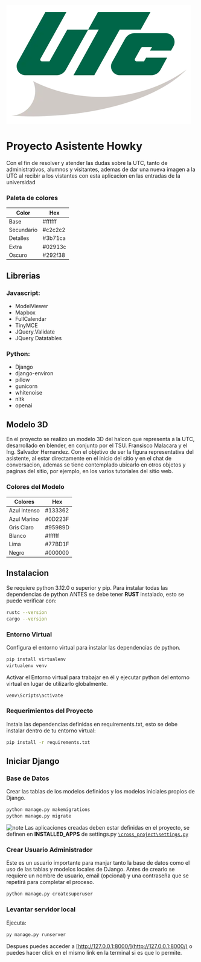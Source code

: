 ![Logo](./cross_asistent/static/img/UTC_logo-plano.webp)

# Proyecto Asistente Howky

Con el fin de resolver y atender las dudas sobre la UTC, tanto de administrativos, alumnos y visitantes, ademas de dar una nueva imagen a la UTC al recibir a los vistantes con esta aplicacion en las entradas de la universidad

### Paleta de colores

| Color      | Hex               |
| ---------- | ----------------- |
| Base       | #ffffff |
| Secundario | #c2c2c2 |
| Detalles   | #3b71ca |
| Extra      | #02913c |
| Oscuro     | #292f38 |


## Librerias
### Javascript:
  - ModelViewer
  - Mapbox
  - FullCalendar
  - TinyMCE
  - JQuery.Validate
  - JQuery Datatables

 ### Python:
  - Django
  - django-environ
  - pillow
  - gunicorn
  - whitenoise
  - nltk
  - openai

## Modelo 3D
En el proyecto se realizo un modelo 3D del halcon que representa a la UTC, desarrollado en blender, en conjunto por el TSU. Fransisco Malacara y el Ing. Salvador Hernandez.
Con el objetivo de ser la figura representativa del asistente, al estar directamente en el inicio del sitio y en el chat de conversacion, ademas se tiene contemplado ubicarlo en otros objetos y paginas del sitio, por ejemplo, en los varios tutoriales del sitio web.

### Colores del Modelo

| Colores      | Hex               |
| ------------ | ----------------- |
| Azul Intenso | #133362 |
| Azul Marino  | #0D223F |
| Gris Claro   | #95989D |
| Blanco       | #ffffff |
| Lima         | #77BD1F |
| Negro        | #000000 |


## Instalacion
 
Se requiere python 3.12.0 o superior y pip.
Para instalar todas las dependencias de python ANTES se debe tener **RUST** instalado, esto se puede verificar con:
```bash
rustc --version
cargo --version
```

### Entorno Virtual
Configura el entorno virtual para instalar las dependencias de python.
```bash
pip install virtualenv
virtualenv venv
```

Activar el Entorno virtual para trabajar en él y ejecutar python del entorno virtual en lugar de utilizarlo globalmente.
```bash
venv\Scripts\activate
```

### Requerimientos del Proyecto
Instala las dependencias definidas en requirements.txt, esto se debe instalar dentro de tu entorno virtual:
```bash
pip install -r requirements.txt
```

## Iniciar Django

### Base de Datos
Crear las tablas de los modelos definidos y los modelos iniciales propios de Django.
```bash
python manage.py makemigrations
python manage.py migrate
```
![note](https://img.shields.io/badge/NOTA-Importante-blue)
Las aplicaciones creadas deben estar definidas en el proyecto, se definen en **INSTALLED_APPS** de settings.py [`\cross_project\settings.py`](/cross_project/settings.py)

### Crear Usuario Administrador
Este es un usuario importante para manjar tanto la base de datos como el uso de las tablas y modelos locales de DJango.
Antes de crearlo se requiere un nombre de usuario, email (opcional) y una contraseña que se repetirá para completar el proceso.
```bash
python manage.py createsuperuser
```

### Levantar servidor local

Ejecuta:
```bash
py manage.py runserver
```

Despues puedes acceder a [http://127.0.0.1:8000/](http://127.0.0.1:8000/) o puedes hacer click en el mismo link en la terminal si es que lo permite.
